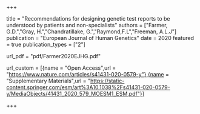 

+++

title = "Recommendations for designing genetic test reports to be understood by patients and non-specialists" authors = ["Farmer, G.D.","Gray, H.","Chandratillake, G.","Raymond,F.L","Freeman, A.L.J"] publication = "European Journal of Human Genetics" date = 2020 featured = true publication_types = ["2"]

url_pdf = "pdf/Farmer2020EJHG.pdf"

url_custom = [{name = "Open Access",url = "https://www.nature.com/articles/s41431-020-0579-y"},{name = "Supplementary Materials",url = "https://static-content.springer.com/esm/art%3A10.1038%2Fs41431-020-0579-y/MediaObjects/41431_2020_579_MOESM1_ESM.pdf"}]

 +++
